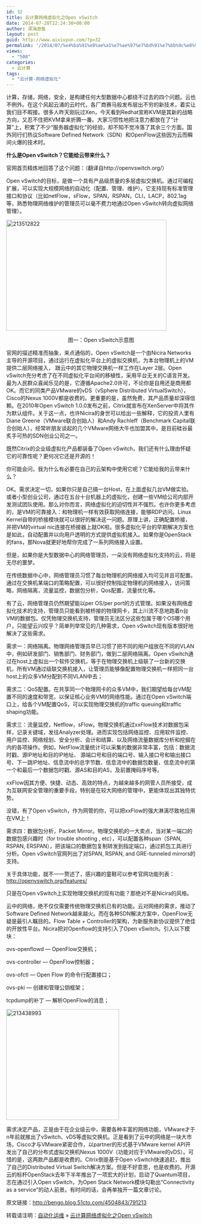 ```yaml
---
id: 32
title: 云计算网络虚拟化之Open vSwitch
date: 2014-07-28T22:24:30+00:00
author: 深海游鱼
layout: post
guid: http://www.aixiuyun.com/?p=32
permalink: '/2014/07/%e4%ba%91%e8%ae%a1%e7%ae%97%e7%bd%91%e7%bb%9c%e8%99%9a%e6%8b%9f%e5%8c%96%e4%b9%8bopen-vswitch.html'
views:
  - "508"
categories:
  - 云计算
tags:  
  - "云计算-网络虚拟化"
---
```

计算，存储，网络，安全，是构建任何大型数据中心都绕不过去的四个问题。云也不例外。在这个风起云涌的云时代，各厂商赛马般发布层出不穷的新技术，着实让我们目不暇接。很多人昨天刚玩过Xen，今天看到Redhat宣称KVM是其新的战略方向，又忍不住把KVM拿来折腾一番。大家习惯性地把注意力都放在了“计算”上，积累了不少“服务器虚拟化”的经验，却不知不觉冷落了其余三个方面。国外同行们热议Software Defined Network（SDN）和OpenFlow这些因为云而瞬间火爆的技术时。

<!--more-->


  
**什么是Open vSwitch？它能给云带来什么？**
  
官网首页精炼地回答了这个问题：（翻译自http://openvswitch.org/）
  
Open vSwitch的目标，是做一个具有产品级质量的多层虚拟交换机。通过可编程扩展，可以实现大规模网络的自动化（配置、管理、维护）。它支持现有标准管理接口和协议（比如netFlow，sFlow，SPAN，RSPAN，CLI，LACP，802.1ag等，熟悉物理网络维护的管理员可以毫不费力地通过Open vSwitch转向虚拟网络管理）。

<img class="alignnone  wp-image-33" src="http://www.wanglijie.cn/wp-content/uploads/2014/07/213512822-300x207.jpg" alt="213512822" width="426" height="294" srcset="http://www.wanglijie.cn/wp-content/uploads/2014/07/213512822-300x207.jpg 300w, http://www.wanglijie.cn/wp-content/uploads/2014/07/213512822.jpg 465w" sizes="(max-width: 426px) 100vw, 426px" />

<p style="text-align: center;">
  图一：Open vSwitch示意图
</p>

官网的描述精准而抽象，来点通俗的，Open vSwitch是一个由Nicira Networks主导的开源项目，通过运行在虚拟化平台上的虚拟交换机，为本台物理机上的VM提供二层网络接入， 跟云中的其它物理交换机一样工作在Layer 2层。Open vSwitch充分考虑了在不同虚拟化平台间的移植性，采用平台无关的C语言开发。最为人民群众喜闻乐见的是，它遵循Apache2.0许可，不论你是自用还是商用都OK。而它的同类产品VMware的vDS（vSphere Distributed VirtualSwitch），Cisco的Nexus 1000V都是收费的。更重要的是，虽然免费，其产品质量却深得信赖。在2010年Open vSwitch 1.0.0发布之前，Citrix就宣布在XenServer中将其作为默认组件。关于这一点，也许Nicira的身世可以给出一些解释，它的投资人里有Diane Greene（VMware联合创始人）和Andy Rachleff（Benchmark Capital联合创始人），经常听朋友谈起的几个VMware网络大牛也加盟其中，是目前硅谷最炙手可热的SDN创业公司之一。

既然Citrix的企业级虚拟化产品都装备了Open vSwitch，我们还有什么理由怀疑它的可靠性呢？更何况它还是开源的！

你可能会问，我为什么有必要在自己的云架构中使用它呢？它能给我的云带来什么？

OK。需求决定一切，如果你只是自己搞一台Host，在上面虚拟几台VM做实验。或者小型创业公司，通过在五台十台机器上的虚拟化，创建一些VM给公司内部开发测试团队使用。那么对你而言，网络虚拟化的迫切性并不强烈。也许你更多考虑的，是VM的可靠接入：和物理机一样有效获取网络连接，能够RDP访问。Linux Kernel自带的桥接模块就可以很好的解决这一问题。原理上讲，正确配置桥接，并把VM的virtual nic连接在桥接器上就OK啦。很多虚拟化平台的早期解决方案也是如此，自动配置并以向用户透明的方式提供虚拟机接入。如果你是OpenStack的fans，那Nova就更好地帮你完成了一系列网络接入设置。

但是，如果你是大型数据中心的网络管理员，一朵没有网络虚拟化支持的云，将是无尽的噩梦。

在传统数据中心中，网络管理员习惯了每台物理机的网络接入均可见并且可配置。通过在交换机某端口的策略配置，可以很好控制指定物理机的网络接入，访问策略，网络隔离，流量监控，数据包分析，Qos配置，流量优化等。

有了云，网络管理员仍然期望能以per OS/per port的方式管理。如果没有网络虚拟化技术的支持，管理员只能看到被桥接的物理网卡，其上川流不息地跑着n台VM的数据包。仅凭物理交换机支持，管理员无法区分这些包属于哪个OS哪个用户，只能望云兴叹乎？简单列举常见的几种需求，Open vSwitch现有版本很好地解决了这些需求。

需求一：网络隔离。物理网络管理员早已习惯了把不同的用户组放在不同的VLAN中，例如研发部门、销售部门、财务部门，做到二层网络隔离。Open vSwitch通过在host上虚拟出一个软件交换机，等于在物理交换机上级联了一台新的交换机，所有VM通过级联交换机接入，让管理员能够像配置物理交换机一样把同一台host上的众多VM分配到不同VLAN中去；

需求二：QoS配置。在共享同一个物理网卡的众多VM中，我们期望给每台VM配置不同的速度和带宽，以保证核心业务VM的网络性能。通过在Open vSwitch端口上，给各个VM配置QoS，可以实现物理交换机的traffic queuing和traffic shaping功能。

需求三：流量监控，Netflow，sFlow。物理交换机通过xxFlow技术对数据包采样，记录关键域，发往Analyzer处理。进而实现包括网络监控、应用软件监控、用户监控、网络规划、安全分析、会计和结算、以及网络流量数据库分析和挖掘在内的各项操作。例如，NetFlow流量统计可以采集的数据非常丰富，包括：数据流时戳、源IP地址和目的IP地址、 源端口号和目的端口号、输入接口号和输出接口号、下一跳IP地址、信息流中的总字节数、信息流中的数据包数量、信息流中的第一个和最后一个数据包时戳、源AS和目的AS，及前置掩码序号等。

xxFlow因其方便、快捷、动态、高效的特点，为越来越多的网管人员所接受，成为互联网安全管理的重要手段，特别是在较大网络的管理中，更能体现出其独特优势。

没错，有了Open vSwitch，作为网管的你，可以把xxFlow的强大淋漓尽致地应用在VM上！

需求四：数据包分析，Packet Mirror。物理交换机的一大卖点，当对某一端口的数据包感兴趣时（for trouble shooting , etc），可以配置各种span（SPAN, RSPAN, ERSPAN），把该端口的数据包复制转发到指定端口，通过抓包工具进行分析。Open vSwitch官网列出了对SPAN, RSPAN, and GRE-tunneled mirrors的支持。

关于具体功能，就不一一赘述了，感兴趣的童鞋可以参考官网功能列表：http://openvswitch.org/features/

只是在Open vSwitch上实现物理交换机的现有功能？那绝对不是Nicira的风格。

云中的网络，绝不仅仅需要传统物理交换机已有的功能。云对网络的需求，推动了Software Defined Network越来越火。而在各种SDN解决方案中，OpenFlow无疑是最引人瞩目的。Flow Table + Controller的架构，为新服务新协议提供了绝佳的开放性平台。Nicira把对Openflow的支持引入了Open vSwitch。引入以下模块：
  
ovs-openflowd &#8212; OpenFlow交换机；
  
ovs-controller &#8212; OpenFlow控制器；
  
ovs-ofctl &#8212; Open Flow 的命令行配置接口；
  
ovs-pki &#8212; 创建和管理公钥框架；
  
tcpdump的补丁 &#8212; 解析OpenFlow的消息；

[<img class="alignnone size-medium wp-image-34" src="http://www.wanglijie.cn/wp-content/uploads/2014/07/213438993-300x294.jpg" alt="213438993" width="300" height="294" srcset="http://www.wanglijie.cn/wp-content/uploads/2014/07/213438993-300x294.jpg 300w, http://www.wanglijie.cn/wp-content/uploads/2014/07/213438993.jpg 519w" sizes="(max-width: 300px) 100vw, 300px" />](http://www.wanglijie.cn/wp-content/uploads/2014/07/213438993.jpg)

需求决定产品，正是由于在企业级云中，需要各种丰富的网络功能，VMware才于n年前就推出了vSwitch、vDS等虚拟交换机。正是看到了云中的网络是一块大市场，Cisco才与VMware紧密合作，以partner的形式基于VMware kernel API开发出了自己的分布式虚拟交换机Nexus 1000V（功能对应于VMware的vDS）。可惜的是，这两款产品都是收费的。Citrix倒是基于Open vSwitch快速追赶，推出了自己的Distributed Virtual Switch解决方案。但是不好意思，也是收费的。开源云的标杆OpenStack去年下半年推出了一项宏大的计划，启动了Quantum项目，志在通过引入Open vSwitch，为Open Stack Network模块勾勒出“Connectivity as a service”的动人前景。有时间的话，会再单独开一篇文章讨论。

原文链接：http://bengo.blog.51cto.com/4504843/791213

转载请注明：[自动化运维](http://www.wanglijie.cn) &raquo; [云计算网络虚拟化之Open vSwitch](http://www.wanglijie.cn/2014/07/%e4%ba%91%e8%ae%a1%e7%ae%97%e7%bd%91%e7%bb%9c%e8%99%9a%e6%8b%9f%e5%8c%96%e4%b9%8bopen-vswitch.html)